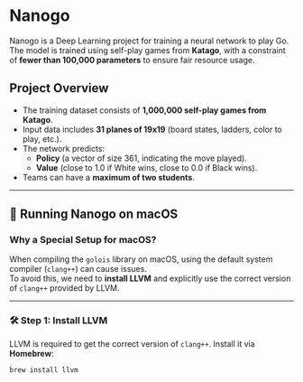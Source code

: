 # Nanogo

Nanogo is a Deep Learning project for training a neural network to play Go. The model is trained using self-play games from **Katago**, with a constraint of **fewer than 100,000 parameters** to ensure fair resource usage.

## Project Overview
- The training dataset consists of **1,000,000 self-play games from Katago**.
- Input data includes **31 planes of 19x19** (board states, ladders, color to play, etc.).
- The network predicts:
  - **Policy** (a vector of size 361, indicating the move played).
  - **Value** (close to 1.0 if White wins, close to 0.0 if Black wins).
- Teams can have a **maximum of two students**.

---

## 🚀 Running Nanogo on macOS

### **Why a Special Setup for macOS?**  
When compiling the `golois` library on macOS, using the default system compiler (`clang++`) can cause issues.  
To avoid this, we need to **install LLVM** and explicitly use the correct version of `clang++` provided by LLVM.

---

### **🛠 Step 1: Install LLVM**  
LLVM is required to get the correct version of `clang++`. Install it via **Homebrew**:

```bash
brew install llvm
